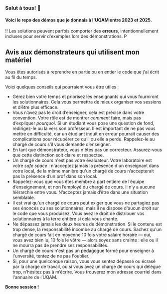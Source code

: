 ### Salut à tous! 👋
#### Voici le repo des démos que je donnais à l'UQAM entre 2023 et 2025.
‼️ Les solutions peuvent parfois comporter des **erreurs**, intentionnellement incluses pour servir d'exemples lors des démonstrations. P

## Avis aux démonstrateurs qui utilisent mon matériel
Vous êtes autorisés à reprendre en partie ou en entier le code que j'ai écrit au fil du temps.

Voici quelques conseils qui pourraient vous être utiles :

- Gérez bien votre temps et priorisez les enseignants qui vous fourniront les solutionnaires. Cela vous permettra de mieux organiser vos sessions et d’être plus efficace.  
- Vous n’avez pas le droit d’enseigner, cela est précisé dans votre convention. Votre rôle est de montrer *comment* faire, mais pas d’expliquer *pourquoi*. Si un étudiant vous pose une question de fond, redirigez-le ou la vers son professeur. Il est important de ne pas vous mettre en difficulté, car un étudiant induit en erreur pourrait causer des complications pour récupérer ce qu’il ou elle a perdu. Rappelez-le au chargé de cours s’il vous demande d’enseigner.
- En tant que démonstrateur, vous n'êtes pas un correcteur. Assurez-vous que cette distinction soit claire et respectée.
- Un chargé de cours n'est pas votre évaluateur. Votre laboratoire est votre *safe space* : n'acceptez jamais la présence d'un enseignant dans votre local, de la même manière qu'un chargé de cours n’accepterait pas la présence d’un prof dans son local.
- Rappelez-vous que vous êtes membre à part entière de l’équipe d’enseignement, et non l’employé du chargé de cours. Il n’y a aucune hiérarchie entre vous. N’acceptez jamais d’être dans une situation semblable.
- Il est vrai qu'un chargé de cours peut exiger que vous ne partagiez pas ses énoncés ou ses solutionnaires, mais il ne dispose d'aucun droit sur le code que vous produisez. Vous avez le droit de distribuer vos solutionnaires à la terre entière si cela vous chante.
- Ne dépassez jamais les deux heures de démonstration. Si le contenu est trop dense, la responsabilité incombe au chargé de cours. Sachez qu'un chargé de cours fait en moyenne 10 fois votre salaire horaire — oui, vous avez bien lu, 10 fois le vôtre — alors soyez sans crainte : elle ou il ne mourra pas de prendre ses responsabilités.
- Un chargé de cours n'est pas un pédagogue formé pour enseigner à l'unversité, tentez de ne pas l'oublier.
- Si, pour une quelconque raison, vous vous sentez dépassé ou écrasé par la charge de travail, ou si vous avez un chargé de cours qui délègue trop, n’hésitez pas à m’écrire. Vous trouverez mon adresse courriel dans l'annuaire de l’UQAM.

**Bonne session !**
